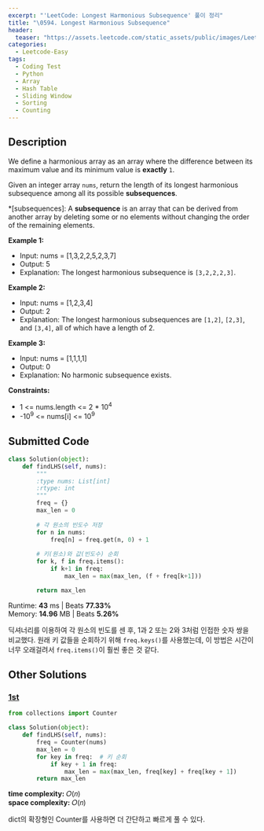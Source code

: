 ```yaml
---
excerpt: "'LeetCode: Longest Harmonious Subsequence' 풀이 정리"
title: "\0594. Longest Harmonious Subsequence"
header:
  teaser: "https://assets.leetcode.com/static_assets/public/images/LeetCode_Sharing.png"
categories:
  - Leetcode-Easy
tags:
  - Coding Test
  - Python
  - Array
  - Hash Table
  - Sliding Window
  - Sorting
  - Counting
---
```


## <i class="fa-solid fa-file-lines"></i> Description

We define a harmonious array as an array where the difference between its maximum value and its minimum value is **exactly** `1`.

Given an integer array `nums`, return the length of its longest harmonious subsequence among all its possible **subsequences**.

*[subsequences]: A **subsequence** is an array that can be derived from another array by deleting some or no elements without changing the order of the remaining elements.

**Example 1:**

- Input: nums = [1,3,2,2,5,2,3,7]
- Output: 5
- Explanation: The longest harmonious subsequence is `[3,2,2,2,3]`.

**Example 2:**

- Input: nums = [1,2,3,4]
- Output: 2
- Explanation: The longest harmonious subsequences are `[1,2]`, `[2,3]`, and `[3,4]`, all of which have a length of 2.

**Example 3:**

- Input: nums = [1,1,1,1]
- Output: 0
- Explanation: No harmonic subsequence exists.

**Constraints:**

- 1 <= nums.length <= 2 * 10<sup>4</sup>
- -10<sup>9</sup> <= nums[i] <= 10<sup>9</sup>

## <i class="fa-solid fa-cloud-arrow-up"></i> Submitted Code

```python
class Solution(object):
    def findLHS(self, nums):
        """
        :type nums: List[int]
        :rtype: int
        """
        freq = {}
        max_len = 0
        
        # 각 원소의 빈도수 저장
        for n in nums:
            freq[n] = freq.get(n, 0) + 1
        
        # 키(원소)와 값(빈도수) 순회
        for k, f in freq.items():
            if k+1 in freq:
                max_len = max(max_len, (f + freq[k+1]))

        return max_len
```
<i class="fa-solid fa-clock"></i> Runtime: **43** ms \| Beats **77.33%**    
<i class="fa-solid fa-memory"></i> Memory: **14.96** MB \| Beats **5.26%**

딕셔너리를 이용하여 각 원소의 빈도를 센 후, 1과 2 또는 2와 3처럼 인접한 숫자 쌍을 비교했다. 원래 키 값들을 순회하기 위해 `freq.keys()`를 사용했는데, 이 방법은 시간이 너무 오래걸려서 `freq.items()`이 훨씬 좋은 것 같다.

## <i class="fa-solid fa-flask"></i> Other Solutions

### <a href="https://leetcode.com/problems/longest-harmonious-subsequence/solutions/6900945/cpp-java-python-counting-map-easy-to-understand/?envType=problem-list-v2&envId=2s2fta2m" target="_blank">1st</a>

```python
from collections import Counter

class Solution(object):
    def findLHS(self, nums):
        freq = Counter(nums)
        max_len = 0
        for key in freq:  # 키 순회
            if key + 1 in freq:
                max_len = max(max_len, freq[key] + freq[key + 1])
        return max_len
```
<i class="fa-solid fa-clock"></i> **time complexity:** 𝑂(𝑛)    
<i class="fa-solid fa-memory"></i> **space complexity:** 𝑂(𝑛)           

dict의 확장형인 Counter를 사용하면 더 간단하고 빠르게 풀 수 있다.
